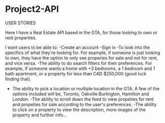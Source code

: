 # Project2-API
USER STORIES

Here I have a Real Estate API based in the GTA, for those looking to own or rent properties.

 I want users to be able to:
 -Create an account
 -Sign in
 -To look into the specifics of what they're looking for. For example, if someone is just looking to own, they have the option to only see properies for sale and not for rent, and vice versa.
 -The ability to do search filters for their preferences. For example, if someone wants a home with +3 bedrooms, a 1 bedroom and 1 bath apartment, or a property for less than CAD $250,000 (good luck finding that).
 - The ability to pick a location or multiple location in the GTA. A few of the options included will be, Toronto, Oakville Burlington, Hamilton and London.
 -The ability to scroll down the feed to view propeties for rent and propeties for sale according to the user's preferences.
 -The ability to click on a property to view the description, more images of the property and further info...
